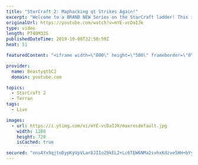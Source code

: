 ```yaml
---
title: "StarCraft 2: Maphacking qt Strikes Again!"
excerpt: "Welcome to a BRAND NEW Series on the StarCraft ladder! This is the \"Mass Marines to Grandmaster\" challenge, where the only attacking unit that I'm allowed to make is Marines - and that's it! I am allowed to make Medivacs just so that the gaemplay is not too monotonous, but I believe I could even make"
originalUrl: https://youtube.com/watch?v=mYE-vcDaIJk
type: video
length: PT40M32S
publishedDateTime: 2019-10-08T22:58:59Z
heat: 51

featuredContent: "<iframe width=\"800\" height=\"500\" frameborder=\"0\" src=\"https://www.youtube.com/embed/mYE-vcDaIJk\" allow=\"accelerometer; autoplay; encrypted-media; gyroscope; picture-in-picture\" allowfullscreen></iframe>"

provider:
  name: BeastyqtSC2
  domain: youtube.com

topics:
  - StarCraft 2
  - Terran
tags:
  - Live

images:
  - url: https://i.ytimg.com/vi/mYE-vcDaIJk/maxresdefault.jpg
    width: 1280
    height: 720
    isCached: true

secured: "nnsAYx9qjtoDypKyVpVLar8JIIoZ9kEL2+Lc6TEW6NMa2svhxKdzve5HH+bYymcJEdrsO55XMg3AMukIyNMPGrfHyuYNWzTxLC7YzPx7uoI9Lh/2Xsm81z3mMcqhFr7pFVyV3SX1AYXY9KsYdjaJd83OUJFq/U0orj7TEaGf+NXyH/HhHZBZcXqcOrkfLeqWHMuW4Y+lrZ/sQmZxcG7yz1cPusf592Sehx7bdWakAtH2UHoQQsF6c6l3Z5bqZjbuYNQ2cHZGtuzL6r8xIrFGDD/bXt+myLcJAXAZzw1nXdC+2XUz7KQR8zb+zHwFQZawAjON3ScjE8h9zk5tpSjLnBX0vChBB3Sf+zzB1QM7rc/rTe7qG0yf8o7NppgECddztxLhNElf1YU67A7MvXIq21Ubd4MNlwv2xIWC9CdDsew=;bQO8XoQ/ydgt7+M3uepAMg=="
---
```


